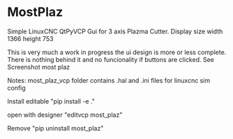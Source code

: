 # MostPlaz
Simple LinuxCNC QtPyVCP Gui for 3 axis Plazma Cutter.
Display size width 1366 height 753

This is very much a work in progress the ui design is more or less complete.
There is nothing behind it and no funcionality if buttons are clicked.
See Screenshot most plaz

Notes:
most_plaz_vcp folder contains .hal and .ini files for linuxcnc sim config

Install editable "pip install -e ."

open with designer "editvcp most_plaz"

Remove "pip uninstall most_plaz"


